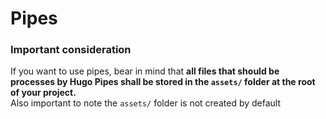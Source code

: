 # Pipes


### Important consideration
If you want to use pipes, bear in mind that **all files that should be processes by Hugo Pipes shall be stored in the `assets/` folder at the root of your project.**  
Also important to note the `assets/` folder is not created by default
